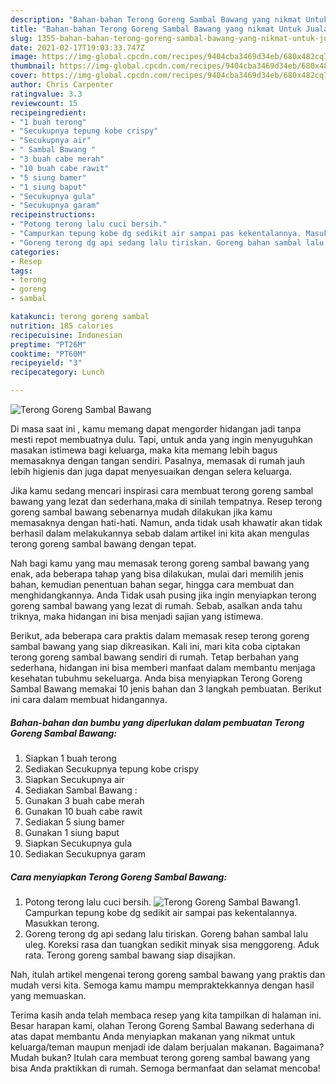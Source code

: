 ```yaml
---
description: "Bahan-bahan Terong Goreng Sambal Bawang yang nikmat Untuk Jualan"
title: "Bahan-bahan Terong Goreng Sambal Bawang yang nikmat Untuk Jualan"
slug: 1355-bahan-bahan-terong-goreng-sambal-bawang-yang-nikmat-untuk-jualan
date: 2021-02-17T19:03:33.747Z
image: https://img-global.cpcdn.com/recipes/9404cba3469d34eb/680x482cq70/terong-goreng-sambal-bawang-foto-resep-utama.jpg
thumbnail: https://img-global.cpcdn.com/recipes/9404cba3469d34eb/680x482cq70/terong-goreng-sambal-bawang-foto-resep-utama.jpg
cover: https://img-global.cpcdn.com/recipes/9404cba3469d34eb/680x482cq70/terong-goreng-sambal-bawang-foto-resep-utama.jpg
author: Chris Carpenter
ratingvalue: 3.3
reviewcount: 15
recipeingredient:
- "1 buah terong"
- "Secukupnya tepung kobe crispy"
- "Secukupnya air"
- " Sambal Bawang "
- "3 buah cabe merah"
- "10 buah cabe rawit"
- "5 siung bamer"
- "1 siung baput"
- "Secukupnya gula"
- "Secukupnya garam"
recipeinstructions:
- "Potong terong lalu cuci bersih."
- "Campurkan tepung kobe dg sedikit air sampai pas kekentalannya. Masukkan terong."
- "Goreng terong dg api sedang lalu tiriskan. Goreng bahan sambal lalu uleg. Koreksi rasa dan tuangkan sedikit minyak sisa menggoreng. Aduk rata. Terong goreng sambal bawang siap disajikan."
categories:
- Resep
tags:
- terong
- goreng
- sambal

katakunci: terong goreng sambal 
nutrition: 185 calories
recipecuisine: Indonesian
preptime: "PT26M"
cooktime: "PT60M"
recipeyield: "3"
recipecategory: Lunch

---
```



![Terong Goreng Sambal Bawang](https://img-global.cpcdn.com/recipes/9404cba3469d34eb/680x482cq70/terong-goreng-sambal-bawang-foto-resep-utama.jpg)

Di masa  saat ini , kamu memang dapat mengorder hidangan jadi tanpa mesti repot membuatnya dulu. Tapi, untuk anda yang ingin menyuguhkan masakan istimewa bagi keluarga, maka kita memang lebih bagus memasaknya dengan tangan sendiri. Pasalnya, memasak di rumah jauh lebih higienis dan juga dapat menyesuaikan dengan selera keluarga.

Jika kamu sedang mencari inspirasi cara membuat terong goreng sambal bawang yang lezat dan sederhana,maka di sinilah tempatnya. Resep terong goreng sambal bawang  sebenarnya mudah dilakukan jika kamu memasaknya dengan hati-hati. Namun, anda tidak usah khawatir akan tidak berhasil dalam melakukannya 
sebab dalam artikel ini kita akan mengulas terong goreng sambal bawang dengan tepat.  



Nah bagi kamu yang mau memasak terong goreng sambal bawang yang enak, ada beberapa tahap yang bisa dilakukan, mulai dari memilih jenis bahan, kemudian penentuan bahan segar, hingga cara membuat dan menghidangkannya. Anda Tidak usah pusing jika ingin menyiapkan terong goreng sambal bawang yang lezat di rumah. Sebab, asalkan anda  tahu triknya, maka hidangan ini bisa menjadi sajian yang istimewa.

Berikut, ada beberapa cara praktis  dalam memasak resep terong goreng sambal bawang yang siap dikreasikan. Kali ini, mari kita coba ciptakan terong goreng sambal bawang sendiri di rumah. Tetap berbahan yang sederhana, hidangan ini bisa memberi manfaat dalam membantu menjaga kesehatan tubuhmu sekeluarga. Anda bisa menyiapkan Terong Goreng Sambal Bawang memakai 10 jenis bahan dan 3 langkah pembuatan. Berikut ini cara dalam membuat hidangannya.

<!--inarticleads1-->

##### Bahan-bahan dan bumbu yang diperlukan dalam pembuatan Terong Goreng Sambal Bawang:

1. Siapkan 1 buah terong
1. Sediakan Secukupnya tepung kobe crispy
1. Siapkan Secukupnya air
1. Sediakan  Sambal Bawang :
1. Gunakan 3 buah cabe merah
1. Gunakan 10 buah cabe rawit
1. Sediakan 5 siung bamer
1. Gunakan 1 siung baput
1. Siapkan Secukupnya gula
1. Sediakan Secukupnya garam




<!--inarticleads2-->

##### Cara menyiapkan Terong Goreng Sambal Bawang:

1. Potong terong lalu cuci bersih.
<img src="https://img-global.cpcdn.com/steps/b13b7030172442bb/160x128cq70/terong-goreng-sambal-bawang-langkah-memasak-1-foto.jpg" alt="Terong Goreng Sambal Bawang">1. Campurkan tepung kobe dg sedikit air sampai pas kekentalannya. Masukkan terong.
1. Goreng terong dg api sedang lalu tiriskan. Goreng bahan sambal lalu uleg. Koreksi rasa dan tuangkan sedikit minyak sisa menggoreng. Aduk rata. Terong goreng sambal bawang siap disajikan.




Nah, itulah artikel mengenai  terong goreng sambal bawang  yang praktis dan mudah versi kita. Semoga kamu mampu mempraktekkannya dengan hasil yang memuaskan. 

Terima kasih anda telah membaca resep yang kita tampilkan di halaman ini. Besar harapan kami, olahan  Terong Goreng Sambal Bawang sederhana di atas dapat membantu Anda menyiapkan makanan yang nikmat untuk keluarga/teman maupun menjadi ide dalam berjualan makanan. Bagaimana? Mudah bukan? Itulah cara membuat terong goreng sambal bawang yang bisa Anda praktikkan di rumah. Semoga bermanfaat dan selamat mencoba!

